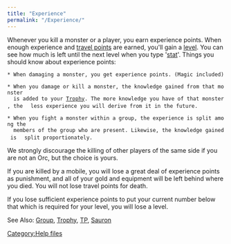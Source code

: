 ```yaml
---
title: "Experience"
permalink: "/Experience/"
---
```


Whenever you kill a monster or a player, you earn experience points.
When enough experience and [travel points](travel_points "wikilink") are
earned, you'll gain a [level](level "wikilink"). You can see how much is
left until the next level when you type '[stat](stat "wikilink")'.
Things you should know about experience points:

`* When damaging a monster, you get experience points. (Magic included)`

`* When you damage or kill a monster, the knowledge gained from that monster`
`  is added to your `[`Trophy`](Trophy "wikilink")`. The more knowledge you have of that monster, the`
`  less experience you will derive from it in the future.`

`* When you fight a monster within a group, the experience is split among the`
`  members of the group who are present. Likewise, the knowledge gained is`
`  split proportionately.`

We strongly discourage the killing of other players of the same side if
you are not an Orc, but the choice is yours.

If you are killed by a mobile, you will lose a great deal of experience
points as punishment, and all of your gold and equipment will be left
behind where you died. You will not lose travel points for death.

If you lose sufficient experience points to put your current number
below that which is required for your level, you will lose a level.

See Also: [Group](Group "wikilink"), [Trophy](Trophy "wikilink"),
[TP](TP "wikilink"), [Sauron](Sauron "wikilink")

[Category:Help files](Category:Help_files "wikilink")